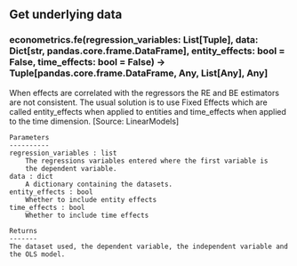 ## Get underlying data 
### econometrics.fe(regression_variables: List[Tuple], data: Dict[str, pandas.core.frame.DataFrame], entity_effects: bool = False, time_effects: bool = False) -> Tuple[pandas.core.frame.DataFrame, Any, List[Any], Any]

When effects are correlated with the regressors the RE and BE estimators are not consistent.
    The usual solution is to use Fixed Effects which are called entity_effects when applied to
    entities and time_effects when applied to the time dimension. [Source: LinearModels]

    Parameters
    ----------
    regression_variables : list
        The regressions variables entered where the first variable is
        the dependent variable.
    data : dict
        A dictionary containing the datasets.
    entity_effects : bool
        Whether to include entity effects
    time_effects : bool
        Whether to include time effects

    Returns
    -------
    The dataset used, the dependent variable, the independent variable and
    the OLS model.
